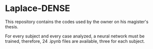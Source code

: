 # Laplace-DENSE
This repository contains the codes used by the owner on his magister's thesis.

For every subject and every case analyzed, a neural network must be trained, therefore, 24 .ipynb files are available, three for each subject.
